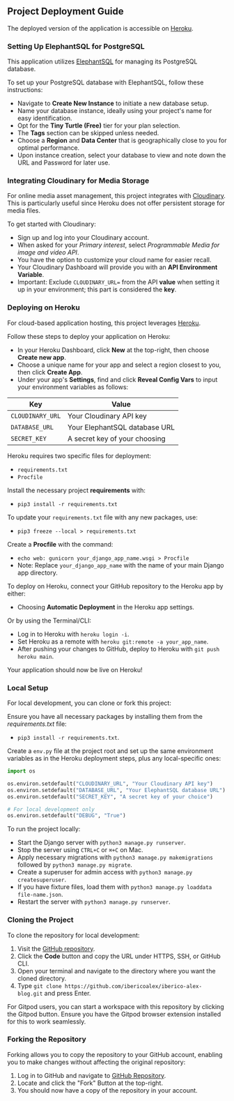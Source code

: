 ## Project Deployment Guide

The deployed version of the application is accessible on [Heroku](https://iberico-alex-blog-5bcad95fbc62.herokuapp.com/).

### Setting Up ElephantSQL for PostgreSQL

This application utilizes [ElephantSQL](https://www.elephantsql.com) for managing its PostgreSQL database.

To set up your PostgreSQL database with ElephantSQL, follow these instructions:
- Navigate to **Create New Instance** to initiate a new database setup.
- Name your database instance, ideally using your project's name for easy identification.
- Opt for the **Tiny Turtle (Free)** tier for your plan selection.
- The **Tags** section can be skipped unless needed.
- Choose a **Region** and **Data Center** that is geographically close to you for optimal performance.
- Upon instance creation, select your database to view and note down the URL and Password for later use.

### Integrating Cloudinary for Media Storage

For online media asset management, this project integrates with [Cloudinary](https://cloudinary.com). This is particularly useful since Heroku does not offer persistent storage for media files.

To get started with Cloudinary:
- Sign up and log into your Cloudinary account.
- When asked for your *Primary interest*, select *Programmable Media for image and video API*.
- You have the option to customize your cloud name for easier recall.
- Your Cloudinary Dashboard will provide you with an **API Environment Variable**.
- Important: Exclude `CLOUDINARY_URL=` from the API **value** when setting it up in your environment; this part is considered the **key**.

### Deploying on Heroku

For cloud-based application hosting, this project leverages [Heroku](https://www.heroku.com).

Follow these steps to deploy your application on Heroku:
- In your Heroku Dashboard, click **New** at the top-right, then choose **Create new app**.
- Choose a unique name for your app and select a region closest to you, then click **Create App**.
- Under your app's **Settings**, find and click **Reveal Config Vars** to input your environment variables as follows:

| Key                   | Value                               |
| --------------------- | ----------------------------------- |
| `CLOUDINARY_URL`      | Your Cloudinary API key            |
| `DATABASE_URL`        | Your ElephantSQL database URL      |
| `SECRET_KEY`          | A secret key of your choosing      |

Heroku requires two specific files for deployment:
- `requirements.txt`
- `Procfile`

Install the necessary project **requirements** with:
- `pip3 install -r requirements.txt`

To update your `requirements.txt` file with any new packages, use:
- `pip3 freeze --local > requirements.txt`

Create a **Procfile** with the command:
- `echo web: gunicorn your_django_app_name.wsgi > Procfile`
- Note: Replace `your_django_app_name` with the name of your main Django app directory.

To deploy on Heroku, connect your GitHub repository to the Heroku app by either:
- Choosing **Automatic Deployment** in the Heroku app settings.

Or by using the Terminal/CLI:
- Log in to Heroku with `heroku login -i`.
- Set Heroku as a remote with `heroku git:remote -a your_app_name`.
- After pushing your changes to GitHub, deploy to Heroku with `git push heroku main`.

Your application should now be live on Heroku!

### Local Setup

For local development, you can clone or fork this project:

Ensure you have all necessary packages by installing them from the *requirements.txt* file:
- `pip3 install -r requirements.txt`.

Create a `env.py` file at the project root and set up the same environment variables as in the Heroku deployment steps, plus any local-specific ones:

```python
import os

os.environ.setdefault("CLOUDINARY_URL", "Your Cloudinary API key")
os.environ.setdefault("DATABASE_URL", "Your ElephantSQL database URL")
os.environ.setdefault("SECRET_KEY", "A secret key of your choice")

# For local development only
os.environ.setdefault("DEBUG", "True")
```

To run the project locally:
- Start the Django server with `python3 manage.py runserver`.
- Stop the server using `CTRL+C` or `⌘+C` on Mac.
- Apply necessary migrations with `python3 manage.py makemigrations` followed by `python3 manage.py migrate`.
- Create a superuser for admin access with `python3 manage.py createsuperuser`.
- If you have fixture files, load them with `python3 manage.py loaddata file-name.json`.
- Restart the server with `python3 manage.py runserver`.

### Cloning the Project

To clone the repository for local development:
1. Visit the [GitHub repository](https://github.com/ibericoalex/iberico-alex-blog).
2. Click the **Code** button and copy the URL under HTTPS, SSH, or GitHub CLI.
3. Open your terminal and navigate to the directory where you want the cloned directory.
4. Type `git clone https://github.com/ibericoalex/iberico-alex-blog.git` and press Enter.

For Gitpod users, you can start a workspace with this repository by clicking the Gitpod button. Ensure you have the Gitpod browser extension installed for this to work seamlessly.

### Forking the Repository

Forking allows you to copy the repository to your GitHub account, enabling you to make changes without affecting the original repository:
1. Log in to GitHub and navigate to [GitHub Repository](https://github.com/ibericoalex/iberico-alex-blog).
2. Locate and click the "Fork" Button at the top-right.
3. You should now have a copy of the repository in your account.

